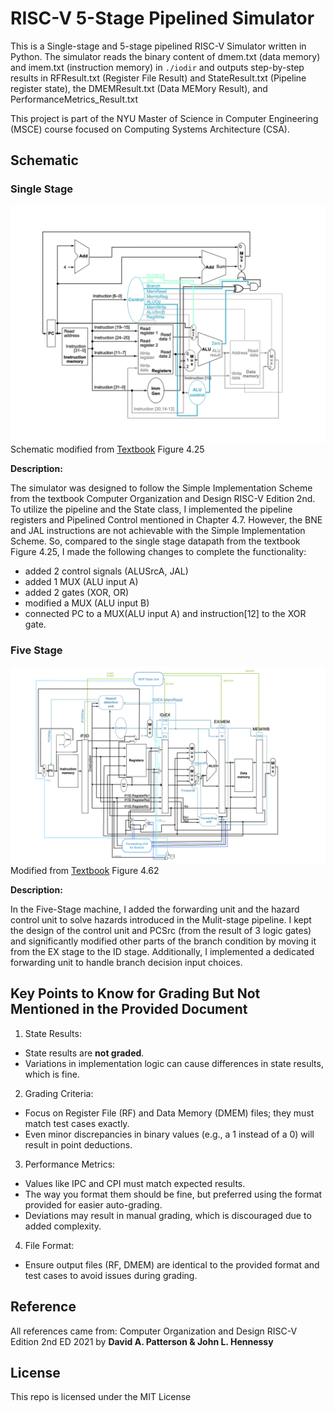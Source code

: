 # RISC-V 5-Stage Pipelined Simulator

This is a Single-stage and 5-stage pipelined RISC-V Simulator written in Python.
The simulator reads the binary content of dmem.txt (data memory) and imem.txt (instruction memory) in `./iodir` and outputs step-by-step results in RFResult.txt (Register File Result) and StateResult.txt (Pipeline register state), the DMEMResult.txt (Data MEMory Result), and PerformanceMetrics_Result.txt

This project is part of the NYU Master of Science in Computer Engineering (MSCE) course focused on Computing Systems Architecture (CSA).
## Schematic

### Single Stage

![Schematic RISCV Project Single Stage.png](docs/Schematic%20RISCV%20Project%20Single%20Stage.png)
Schematic modified from [Textbook](##Reference) Figure 4.25

**Description:**

The simulator was designed to follow the Simple Implementation Scheme from the textbook Computer Organization and Design RISC-V Edition 2nd. To utilize the pipeline and the State class, I implemented the pipeline registers and Pipelined Control mentioned in Chapter 4.7.
However, the BNE and JAL instructions are not achievable with the Simple Implementation Scheme. So, compared to the single stage datapath from the textbook Figure 4.25, I made the following changes to complete the functionality:
- added 2 control signals (ALUSrcA, JAL)
- added 1 MUX (ALU input A)
- added 2 gates (XOR, OR)
- modified a MUX (ALU input B)
- connected PC to a MUX(ALU input A) and instruction[12] to the XOR gate.

### Five Stage

![Schematic RISCV Project Five Stage.png](docs/Schematic%20RISCV%20Project%20Five%20Stage.png)
Modified from [Textbook](##Reference) Figure 4.62

**Description:**

In the Five-Stage machine, I added the forwarding unit and the hazard control unit to solve hazards introduced in the Mulit-stage pipeline. I kept the design of the control unit and PCSrc (from the result of 3 logic gates) and significantly modified other parts of the branch condition  by moving it from the EX stage to the ID stage. Additionally, I implemented a dedicated forwarding unit to handle branch decision input choices.
## Key Points to Know for Grading But Not Mentioned in the Provided Document

1.	State Results:
- State results are **not graded**.
- Variations in implementation logic can cause differences in state results, which is fine.
2. Grading Criteria:
- Focus on Register File (RF) and Data Memory (DMEM) files; they must match test cases exactly.
- Even minor discrepancies in binary values (e.g., a 1 instead of a 0) will result in point deductions.
3. Performance Metrics:
- Values like IPC and CPI must match expected results.
- The way you format them should be fine, but preferred using the format provided for easier auto-grading.
- Deviations may result in manual grading, which is discouraged due to added complexity.
4. File Format:
- Ensure output files (RF, DMEM) are identical to the provided format and test cases to avoid issues during grading.

## Reference

All references came from:
Computer Organization and Design RISC-V Edition 2nd ED 2021 by **David A. Patterson & John L. Hennessy** 

## License

This repo is licensed under the MIT License